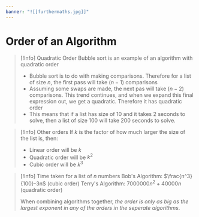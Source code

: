 ```yaml
---
banner: "![[furthermaths.jpg]]"
---
```

# Order of an Algorithm

> [!Info] Quadratic Order
> Bubble sort is an example of an algorithm with quadratic order
> - Bubble sort is to do with making comparisons. Therefore for a list of size $n$, the first pass will take $(n-1)$ comparisons
> - Assuming some swaps are made, the next pas will take $(n-2)$ comparisons. This trend continues, and when we expand this final expression out, we get a quadratic. Therefore it has quadratic order
> - This means that if a list has size of 10 and it takes 2 seconds to solve, then a list of size 100 will take 200 seconds to solve.

 >[!Info] Other orders
 >If $k$ is the factor of how much larger the size of the list is, then:
 >- Linear order will be $k$
 >- Quadratic order will be $k^2$
 >- Cubic order will be $k^3$
 
 > [!Info] Time taken for a list of $n$ numbers
 > Bob's Algorithm: $\frac{n^3}{100}-3n$ (cubic order)
 > Terry's Algorithm: $7000000n^2+40000n$ (quadratic order)
 > 
 > When combining algorithms together, *the order is only as big as the largest exponent in any of the orders in the seperate algorithms*.
 
 
 
 